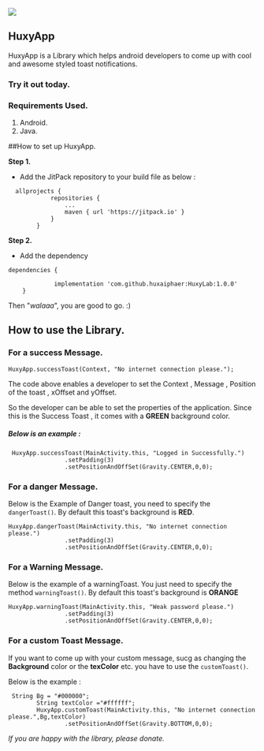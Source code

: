 [![](https://jitpack.io/v/huxaiphaer/HuxyLab.svg)](https://jitpack.io/#huxaiphaer/HuxyLab)


## HuxyApp

HuxyApp is a Library which helps android developers to come up with cool and awesome  styled toast notifications.

### Try it out today.

### Requirements Used.
1. Android.
2. Java.

##How to set up HuxyApp.

**Step 1.**
-  Add the JitPack repository to your build file as below :

```
  allprojects {
     		repositories {
     			...
     			maven { url 'https://jitpack.io' }
     		}
     	}
``` 

**Step 2.**

- Add the dependency

```
dependencies {

	         implementation 'com.github.huxaiphaer:HuxyLab:1.0.0'     
	}
```

Then "_walaaa_", you are good to go. :)

## How to use the Library.

### For a success Message.

```
HuxyApp.successToast(Context, "No internet connection please.");
```

The code above enables a developer to set the Context , Message , Position of the toast , xOffset and yOffset.

So the developer can be able to set the properties of the application. Since this is the Success Toast , it comes with a **GREEN** background color.

##### Below is an example :

```
 HuxyApp.successToast(MainActivity.this, "Logged in Successfully.")
                .setPadding(3)
                .setPositionAndOffSet(Gravity.CENTER,0,0);
```

### For a danger Message.

Below is the Example of Danger toast, you need to specify the `dangerToast()`. By default this toast's background is **RED**.

```
HuxyApp.dangerToast(MainActivity.this, "No internet connection please.")
                .setPadding(3)
                .setPositionAndOffSet(Gravity.CENTER,0,0);
```

### For a Warning Message.
Below is the example of a warningToast. You just need to specify the method `warningToast()`. By default this toast's background is **ORANGE**

```
HuxyApp.warningToast(MainActivity.this, "Weak password please.")
                .setPadding(3)
                .setPositionAndOffSet(Gravity.CENTER,0,0);
```

### For a custom Toast Message.

If you want to come up with your custom message, sucg as changing the **Background** color or the **texColor** etc. you 
have to use the `customToast()`.

Below is the example :

```
 String Bg = "#000000";
        String textColor ="#ffffff";
        HuxyApp.customToast(MainActivity.this, "No internet connection please.",Bg,textColor)
                .setPositionAndOffSet(Gravity.BOTTOM,0,0);

```


*If you are happy with the library, please donate.*

